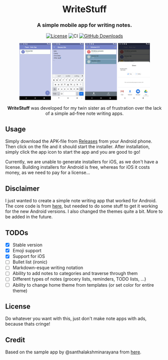 <div align="center">
<h1 align="center">WriteStuff</h1>
<h3 align="center">A simple mobile app for writing notes.</h3>

[![License](https://img.shields.io/badge/License-MIT-green.svg)](https://opensource.org/licenses/MIT)
![CI](https://github.com/andreped/WriteStuff/workflows/Build%20APK/badge.svg)
[![GitHub Downloads](https://img.shields.io/github/downloads/andreped/WriteStuff/total?label=GitHub%20downloads&logo=github)](https://github.com/andreped/WriteStuff/releases)

<p align="center" width="100%">
<img src="assets/home.png" width="20%"> <img src="assets/edit.png" width="20%"> <img src="assets/select.png" width="20%"> <img src="assets/share.png" width="20%">
</p>
 
**WriteStuff** was developed for my twin sister as of frustration over the lack of a simple ad-free note writing apps.

</div>

## Usage
Simply download the APK-file from [Releases](https://github.com/andreped/WriteStuff/releases) from your Android phone. Then click on the file and it should start the installer. After installation, simply click the app icon to start the app and you are good to go!

Currently, we are unable to generate installers for iOS, as we don't have a license. Building installers for Android is free, whereas for iOS it costs money, as we need to pay for a license...

## Disclaimer
I just wanted to create a simple note writing app that worked for Android. The core code is from [here](https://github.com/santhalakshminarayana/zehero-note), but needed to do some stuff to get it working for the new Android versions. I also changed the themes quite a bit. More to be added in the future.

## TODOs
- [x] Stable version
- [x] Emoji support
- [X] Support for iOS
- [ ] Bullet list (ironic)
- [ ] Markdown-esque writing notation
- [ ] Ability to add notes to categories and traverse through them
- [ ] Different types of notes (grocery lists, reminders, TODO lists, ...)
- [ ] Ability to change home theme from templates (or set color for entire theme)

## License
Do whatever you want with this, just don't make note apps with ads, because thats cringe!

## Credit
Based on the sample app by @santhalakshminarayana from [here](https://github.com/santhalakshminarayana/zehero-note).
